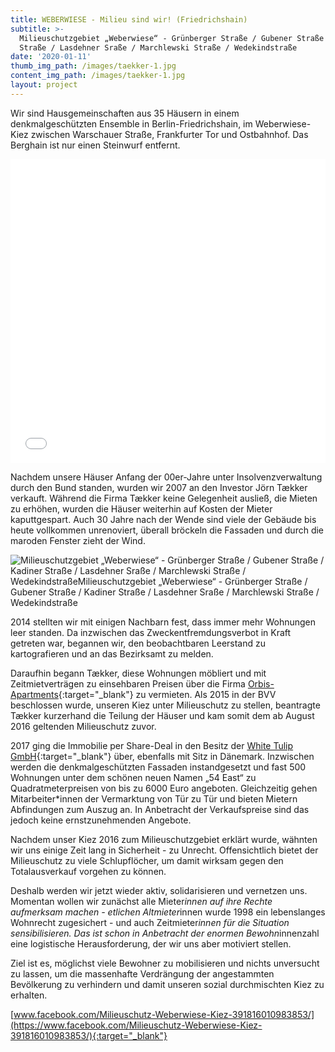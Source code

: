```yaml
---
title: WEBERWIESE - Milieu sind wir! (Friedrichshain)
subtitle: >-
  Milieuschutzgebiet „Weberwiese“ - Grünberger Straße / Gubener Straße / Kadiner
  Straße / Lasdehner Sraße / Marchlewski Straße / Wedekindstraße
date: '2020-01-11'
thumb_img_path: /images/taekker-1.jpg
content_img_path: /images/taekker-1.jpg
layout: project
---
```

Wir sind Hausgemeinschaften aus 35 Häusern in einem denkmalgeschützten Ensemble in Berlin-Friedrichshain, im Weberwiese-Kiez zwischen Warschauer Straße, Frankfurter Tor und Ostbahnhof. Das Berghain ist nur einen Steinwurf entfernt.

<iframe title="" aria-label="Locator-Karte" id="datawrapper-chart-7mcuc" src="//datawrapper.dwcdn.net/7mcuc/1/" scrolling="no" frameborder="0" style="width: 0; min-width: 100% !important; border: none;" height="486"></iframe><script type="text/javascript">!function(){"use strict";window.addEventListener("message",function(a){if(void 0!==a.data["datawrapper-height"])for(var e in a.data["datawrapper-height"]){var t=document.getElementById("datawrapper-chart-"+e)||document.querySelector("iframe[src*='"+e+"']");t&&(t.style.height=a.data["datawrapper-height"][e]+"px")}})}();</script>

Nachdem unsere Häuser Anfang der 00er-Jahre unter Insolvenzverwaltung durch den Bund standen, wurden wir 2007 an den Investor Jörn Tækker verkauft. Während die Firma Tækker keine Gelegenheit ausließ, die Mieten zu erhöhen, wurden die Häuser weiterhin auf Kosten der Mieter kaputtgespart. Auch 30 Jahre nach der Wende sind viele der Gebäude bis heute vollkommen unrenoviert, überall bröckeln die Fassaden und durch die maroden Fenster zieht der Wind.

![Milieuschutzgebiet „Weberwiese“ - Grünberger Straße / Gubener Straße / Kadiner Straße / Lasdehner Sraße / Marchlewski Straße / WedekindstraßeMilieuschutzgebiet „Weberwiese“ - Grünberger Straße / Gubener Straße / Kadiner Straße / Lasdehner Sraße / Marchlewski Straße / Wedekindstraße](/images/taekker-2.jpg)

2014 stellten wir mit einigen Nachbarn fest, dass immer mehr Wohnungen leer standen. Da inzwischen das Zweckentfremdungsverbot in Kraft getreten war, begannen wir, den beobachtbaren Leerstand zu kartografieren und an das Bezirksamt zu melden.

Daraufhin begann Tækker, diese Wohnungen möbliert und mit Zeitmietverträgen zu einsehbaren Preisen über die Firma [Orbis-Apartments](https://www.orbis-apartments.de/objekte/wohnung-etagenwohnung-in-berlin-mieten-c0158/){:target="_blank"} zu vermieten. Als 2015 in der BVV beschlossen wurde, unseren Kiez unter Milieuschutz zu stellen, beantragte Tækker kurzerhand die Teilung der Häuser und kam somit dem ab August 2016 geltenden Milieuschutz zuvor.

2017 ging die Immobilie per Share-Deal in den Besitz der [White Tulip GmbH](https://www.northdata.de/White+Tulip+GmbH,+Berlin/Amtsgericht+Charlottenburg+%28Berlin%29+HRB+101561+B){:target="_blank"} über, ebenfalls mit Sitz in Dänemark. Inzwischen werden die denkmalgeschützten Fassaden instandgesetzt und fast 500 Wohnungen unter dem schönen neuen Namen „54 East“ zu Quadratmeterpreisen von bis zu 6000 Euro angeboten. Gleichzeitig gehen Mitarbeiter*innen der Vermarktung von Tür zu Tür und bieten Mietern Abfindungen zum Auszug an. In Anbetracht der Verkaufspreise sind das jedoch keine ernstzunehmenden Angebote.

Nachdem unser Kiez 2016 zum Milieuschutzgebiet erklärt wurde, wähnten wir uns einige Zeit lang in Sicherheit - zu Unrecht. Offensichtlich bietet der Milieuschutz zu viele Schlupflöcher, um damit wirksam gegen den Totalausverkauf vorgehen zu können.

Deshalb werden wir jetzt wieder aktiv, solidarisieren und vernetzen uns. Momentan wollen wir zunächst alle Mieter*innen auf ihre Rechte aufmerksam machen - etlichen Altmieter*innen wurde 1998 ein lebenslanges Wohnrecht zugesichert - und auch Zeitmieter*innen für die Situation sensibilisieren. Das ist schon in Anbetracht der enormen Bewohn*innenzahl eine logistische Herausforderung, der wir uns aber motiviert stellen.

Ziel ist es, möglichst viele Bewohner zu mobilisieren und nichts unversucht zu lassen, um die massenhafte Verdrängung der angestammten Bevölkerung zu verhindern und damit unseren sozial durchmischten Kiez zu erhalten.

[www.facebook.com/Milieuschutz-Weberwiese-Kiez-391816010983853/](https://www.facebook.com/Milieuschutz-Weberwiese-Kiez-391816010983853/){:target="_blank"}


